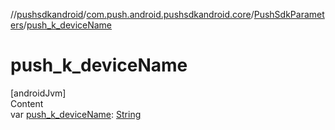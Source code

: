 //[pushsdkandroid](../../index.md)/[com.push.android.pushsdkandroid.core](../index.md)/[PushSdkParameters](index.md)/[push_k_deviceName](push_k_device-name.md)



# push_k_deviceName  
[androidJvm]  
Content  
var [push_k_deviceName](push_k_device-name.md): [String](https://kotlinlang.org/api/latest/jvm/stdlib/kotlin/-string/index.html)  



